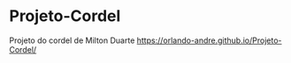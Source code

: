 # Projeto-Cordel
Projeto do cordel de Milton Duarte
https://orlando-andre.github.io/Projeto-Cordel/
